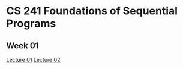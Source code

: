 # CS 241 Foundations of Sequential Programs

## Week 01
[Lecture 01](lecture01.md)
[Lecture 02](lecture02.md)
